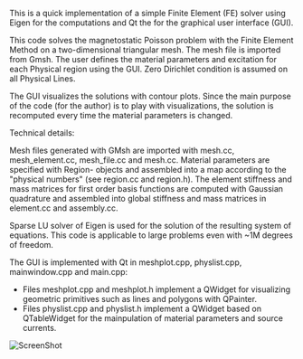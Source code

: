 This is a quick implementation of a simple Finite Element (FE) solver using 
Eigen for the computations and Qt the for the graphical user interface (GUI).

This code solves the magnetostatic Poisson problem with the Finite Element 
Method on a two-dimensional triangular mesh. The mesh file is imported from 
Gmsh. The user defines the material parameters and excitation for each 
Physical region using the GUI. Zero Dirichlet condition is assumed on all 
Physical Lines.

The GUI visualizes the solutions with contour plots. Since the main purpose
of the code (for the author) is to play with visualizations, the solution is 
recomputed every time the material parameters is changed.

Technical details:

Mesh files generated with GMsh are imported with mesh.cc, mesh_element.cc,
mesh_file.cc and mesh.cc. Material parameters are specified with Region-
objects and assembled into a map according to the "physical numbers" 
(see region.cc and region.h). The element stiffness and mass matrices for 
first order basis functions are computed with Gaussian quadrature and 
assembled into global stiffness and mass matrices in element.cc and 
assembly.cc. 

Sparse LU solver of Eigen is used for the solution of the resulting system
of equations. This code is applicable to large problems even with ~1M 
degrees of freedom.

The GUI is implemented with Qt in meshplot.cpp, physlist.cpp, mainwindow.cpp 
and main.cpp:

- Files meshplot.cpp and meshplot.h implement a QWidget for visualizing 
  geometric primitives such as lines and polygons with QPainter.
- Files physlist.cpp and physlist.h implement a QWidget based on QTableWidget
  for the mainpulation of material parameters and source currents.

![ScreenShot](https://raw.github.com/vsr83/simpleFE_Qt/master/simpleFE.png)